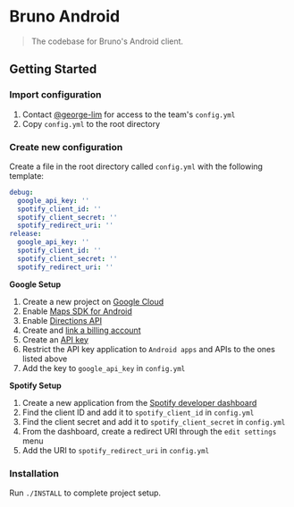 # Bruno Android

> The codebase for Bruno's Android client.

<!-- [START getstarted] -->
## Getting Started

### Import configuration

1. Contact [@george-lim](http://github.com/george-lim/cs-446-group-7-project/pulls) for access to the team's `config.yml`
1. Copy `config.yml` to the root directory

### Create new configuration

Create a file in the root directory called `config.yml` with the following template:
```yaml
debug:
  google_api_key: ''
  spotify_client_id: ''
  spotify_client_secret: ''
  spotify_redirect_uri: ''
release:
  google_api_key: ''
  spotify_client_id: ''
  spotify_client_secret: ''
  spotify_redirect_uri: ''
```

**Google Setup**
1. Create a new project on [Google Cloud](https://console.developers.google.com/projectcreate)
1. Enable [Maps SDK for Android](https://console.developers.google.com/flows/enableapi?apiid=maps_android_backend&keyType=CLIENT_SIDE_ANDROID)
1. Enable [Directions API](https://console.developers.google.com/apis/library/directions-backend.googleapis.com?q=Directions)
1. Create and [link a billing account](https://console.developers.google.com/billing/linkedaccount)
1. Create an [API key](https://console.developers.google.com/apis/credentials?authuser=1&project=bruno-286305&supportedpurview=project)
1. Restrict the API key application to `Android apps` and APIs to the ones listed above
1. Add the key to `google_api_key` in `config.yml`

**Spotify Setup**
1. Create a new application from the [Spotify developer dashboard](https://developer.spotify.com/dashboard/applications)
1. Find the client ID and add it to `spotify_client_id` in `config.yml`
1. Find the client secret and add it to `spotify_client_secret` in `config.yml`
1. From the dashboard, create a redirect URI through the `edit settings` menu
1. Add the URI to `spotify_redirect_uri` in `config.yml`

### Installation

Run `./INSTALL` to complete project setup.
<!-- [END getstarted] -->
